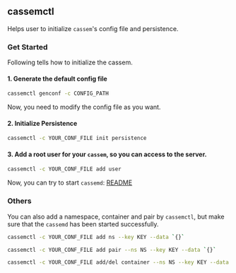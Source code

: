 ## cassemctl

Helps user to initialize `cassem`'s config file and persistence.

### Get Started

Following tells how to initialize the cassem.

#### 1. Generate the default config file

```sh
cassemctl genconf -c CONFIG_PATH
```

Now, you need to modify the config file as you want.

#### 2. Initialize Persistence

```sh
cassemctl -c YOUR_CONF_FILE init persistence 
```

#### 3. Add a root user for your `cassem`, so you can access to the server.

```sh
cassemctl -c YOUR_CONF_FILE add user  
```

Now, you can try to start `cassemd`: [README](../cassemd/README.md)

### Others

You can also add a namespace, container and pair by `cassemctl`, but make sure that the `cassemd`
has been started successfully.

```sh
cassemctl -c YOUR_CONF_FILE add ns --key KEY --data `{}`

cassemctl -c YOUR_CONF_FILE add pair --ns NS --key KEY --data `{}`

cassemctl -c YOUR_CONF_FILE add/del container --ns NS --key KEY --data `{}`
```
